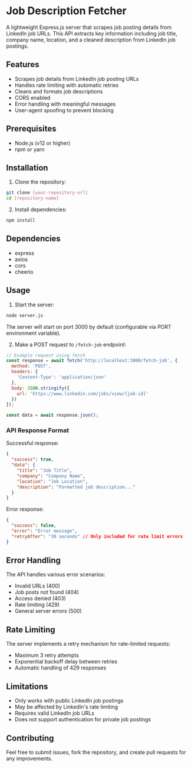 # Job Description Fetcher

A lightweight Express.js server that scrapes job posting details from LinkedIn job URLs. This API extracts key information including job title, company name, location, and a cleaned description from LinkedIn job postings.

## Features

- Scrapes job details from LinkedIn job posting URLs
- Handles rate limiting with automatic retries
- Cleans and formats job descriptions
- CORS enabled
- Error handling with meaningful messages
- User-agent spoofing to prevent blocking

## Prerequisites

- Node.js (v12 or higher)
- npm or yarn

## Installation

1. Clone the repository:
```bash
git clone [your-repository-url]
cd [repository-name]
```

2. Install dependencies:
```bash
npm install
```

## Dependencies

- express
- axios
- cors
- cheerio

## Usage

1. Start the server:
```bash
node server.js
```

The server will start on port 3000 by default (configurable via PORT environment variable).

2. Make a POST request to `/fetch-job` endpoint:

```javascript
// Example request using fetch
const response = await fetch('http://localhost:3000/fetch-job', {
  method: 'POST',
  headers: {
    'Content-Type': 'application/json'
  },
  body: JSON.stringify({
    url: 'https://www.linkedin.com/jobs/view/[job-id]'
  })
});

const data = await response.json();
```

### API Response Format

Successful response:
```json
{
  "success": true,
  "data": {
    "title": "Job Title",
    "company": "Company Name",
    "location": "Job Location",
    "description": "Formatted job description..."
  }
}
```

Error response:
```json
{
  "success": false,
  "error": "Error message",
  "retryAfter": "30 seconds" // Only included for rate limit errors
}
```

## Error Handling

The API handles various error scenarios:
- Invalid URLs (400)
- Job posts not found (404)
- Access denied (403)
- Rate limiting (429)
- General server errors (500)

## Rate Limiting

The server implements a retry mechanism for rate-limited requests:
- Maximum 3 retry attempts
- Exponential backoff delay between retries
- Automatic handling of 429 responses

## Limitations

- Only works with public LinkedIn job postings
- May be affected by LinkedIn's rate limiting
- Requires valid LinkedIn job URLs
- Does not support authentication for private job postings

## Contributing

Feel free to submit issues, fork the repository, and create pull requests for any improvements.
